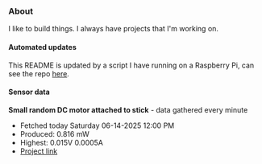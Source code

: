 ### About
I like to build things. I always have projects that I'm working on.

#### Automated updates
This README is updated by a script I have running on a Raspberry Pi, can see the repo [here](https://github.com/jdc-cunningham/raspi-git-repo-updater).

#### Sensor data


**Small random DC motor attached to stick** - data gathered every minute
- Fetched today Saturday 06-14-2025 12:00 PM
- Produced: 0.816 mW
- Highest: 0.015V 0.0005A
- [Project link](https://github.com/jdc-cunningham/turbine-raspi)
